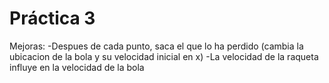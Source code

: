 # Práctica 3

Mejoras:
-Despues de cada punto, saca el que lo ha perdido
 (cambia la ubicacion de la bola y su velocidad inicial en x)
-La velocidad de la raqueta influye en la velocidad de la bola
